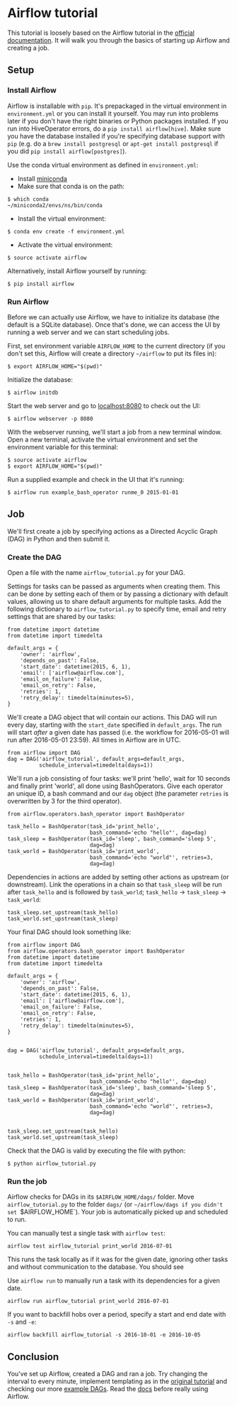# Airflow tutorial

This tutorial is loosely based on the Airflow tutorial in the [official documentation](https://pythonhosted.org/airflow/tutorial.html). It will walk you through the basics of starting up Airflow and creating a job.


## Setup


### Install Airflow

Airflow is installable with `pip`. It's prepackaged in the virtual environment in `environment.yml` or you can install it yourself. You may run into problems later if you don't have the right binaries or Python packages installed. If you run into HiveOperator errors, do a `pip install airflow[hive]`. Make sure you have the database installed if you're specifying database support with `pip` (e.g. do a `brew install postgresql` or `apt-get install postgresql` if you did `pip install airflow[postgres]`).

Use the conda virtual environment as defined in `environment.yml`:
* Install [miniconda](http://conda.pydata.org/miniconda.html)
* Make sure that conda is on the path:

```
$ which conda
~/miniconda2/envs/ns/bin/conda
```

* Install the virtual environment:

```
$ conda env create -f environment.yml
```

* Activate the virtual environment:

```
$ source activate airflow
```

Alternatively, install Airflow yourself by running:
```
$ pip install airflow
```


### Run Airflow

Before we can actually use Airflow, we have to initialize its database (the default is a SQLite database). Once that's done, we can access the UI by running a web server and we can start scheduling jobs.

First, set environment variable `AIRFLOW_HOME` to the current directory (if you don't set this, Airflow will create a directory `~/airflow` to put its files in):
```
$ export AIRFLOW_HOME="$(pwd)"
```

Initialize the database:
```
$ airflow initdb
```


Start the web server and go to [localhost:8080](http://localhost:8080/) to check out the UI:
```
$ airflow webserver -p 8080
```

With the webserver running, we'll start a job from a new terminal window. Open a new terminal, activate the virtual environment and set the environment variable for this terminal:
```
$ source activate airflow
$ export AIRFLOW_HOME="$(pwd)"
```
Run a supplied example and check in the UI that it's running:
```
$ airflow run example_bash_operator runme_0 2015-01-01
```


## Job

We'll first create a job by specifying actions as a Directed Acyclic Graph (DAG) in Python and then submit it.


### Create the DAG

Open a file with the name `airflow_tutorial.py` for your DAG.

Settings for tasks can be passed as arguments when creating them. This can be done by setting each of them or by passing a dictionary with default values, allowing us to share default arguments for multiple tasks. Add the following dictionary to `airflow_tutorial.py` to specify time, email and retry settings that are shared by our tasks:
```{python}
from datetime import datetime
from datetime import timedelta

default_args = {
    'owner': 'airflow',
    'depends_on_past': False,
    'start_date': datetime(2015, 6, 1),
    'email': ['airflow@airflow.com'],
    'email_on_failure': False,
    'email_on_retry': False,
    'retries': 1,
    'retry_delay': timedelta(minutes=5),
}
```


We'll create a DAG object that will contain our actions. This DAG will run every day, starting with the `start_date` specified in `default_args`. The run will start _after_ a given date has passed (i.e. the workflow for 2016-05-01 will run after 2016-05-01 23:59). All times in Airflow are in UTC.
```{python}
from airflow import DAG
dag = DAG('airflow_tutorial', default_args=default_args, 
          schedule_interval=timedelta(days=1))
```


We'll run a job consisting of four tasks: we'll print 'hello', wait for 10 seconds and finally print 'world', all done using BashOperators. Give each operator an unique ID, a bash command and our `dag` object (the parameter `retries` is overwritten by 3 for the third operator).
```{python}
from airflow.operators.bash_operator import BashOperator

task_hello = BashOperator(task_id='print_hello', 
                          bash_command='echo "hello"', dag=dag)
task_sleep = BashOperator(task_id='sleep', bash_command='sleep 5',
                          dag=dag)
task_world = BashOperator(task_id='print_world',
                          bash_command='echo "world"', retries=3,
                          dag=dag)
```


Dependencies in actions are added by setting other actions as upstream (or downstream). Link the operations in a chain so that `task_sleep` will be run after `task_hello` and is followed by `task_world`; `task_hello` -> `task_sleep` -> `task_world`:
```{python}
task_sleep.set_upstream(task_hello)
task_world.set_upstream(task_sleep)
```

Your final DAG should look something like:
```{python}
from airflow import DAG
from airflow.operators.bash_operator import BashOperator
from datetime import datetime
from datetime import timedelta

default_args = {
    'owner': 'airflow',
    'depends_on_past': False,
    'start_date': datetime(2015, 6, 1),
    'email': ['airflow@airflow.com'],
    'email_on_failure': False,
    'email_on_retry': False,
    'retries': 1,
    'retry_delay': timedelta(minutes=5),
}


dag = DAG('airflow_tutorial', default_args=default_args,
          schedule_interval=timedelta(days=1))


task_hello = BashOperator(task_id='print_hello',
                          bash_command='echo "hello"', dag=dag)
task_sleep = BashOperator(task_id='sleep', bash_command='sleep 5',
                          dag=dag)
task_world = BashOperator(task_id='print_world',
                          bash_command='echo "world"', retries=3,
                          dag=dag)


task_sleep.set_upstream(task_hello)
task_world.set_upstream(task_sleep)
```

Check that the DAG is valid by executing the file with python:
```
$ python airflow_tutorial.py
```


### Run the job

Airflow checks for DAGs in its `$AIRFLOW_HOME/dags/` folder. Move `airflow_tutorial.py` to the folder `dags/` (or `~/airflow/dags if you didn't set `$AIRFLOW_HOME`). Your job is automatically picked up and scheduled to run.

You can manually test a single task with `airflow test`:
```
airflow test airflow_tutorial print_world 2016-07-01
```
This runs the task locally as if it was for the given date, ignoring other tasks and without communication to the database. You should see 

Use `airflow run` to manually run a task with its dependencies for a given date.
```
airflow run airflow_tutorial print_world 2016-07-01
```

If you want to backfill hobs over a period, specify a start and end date with `-s` and `-e`:
```
airflow backfill airflow_tutorial -s 2016-10-01 -e 2016-10-05
```


## Conclusion

You've set up Airflow, created a DAG and ran a job. Try changing the interval to every minute, implement templating as in the [original tutorial](https://airflow.incubator.apache.org/tutorial.html#testing) and checking our more [example DAGs](https://github.com/apache/incubator-airflow/tree/master/airflow/example_dags). Read the [docs](https://pythonhosted.org/airflow/index.html) before really using Airflow.